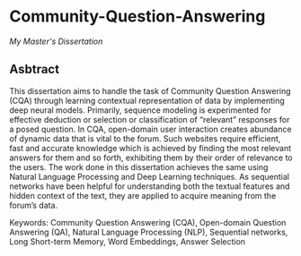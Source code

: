 # Community-Question-Answering

_My Master's Dissertation_


## Asbtract

This dissertation aims to handle the task of Community Question Answering (CQA) through learning contextual representation of data by implementing deep neural models. Primarily, sequence modeling is experimented for effective deduction or selection or classification of “relevant” responses for a posed question. In CQA, open-domain user interaction creates abundance of dynamic data that is vital to the forum. Such websites require efficient, fast and accurate knowledge which is achieved by finding the most relevant answers for them and so forth, exhibiting them by their order of relevance to the users. The work done in this dissertation achieves the same using Natural Language Processing and Deep Learning techniques. As sequential networks have been helpful for understanding both the textual features and hidden context of the text, they are applied to acquire meaning from the forum’s data. 

Keywords: Community Question Answering (CQA), Open-domain Question Answering (QA), Natural Language Processing (NLP), Sequential networks, Long Short-term Memory, Word Embeddings, Answer Selection
